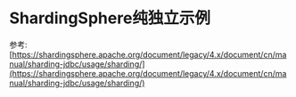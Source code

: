 # ShardingSphere纯独立示例

参考:  
[https://shardingsphere.apache.org/document/legacy/4.x/document/cn/manual/sharding-jdbc/usage/sharding/](https://shardingsphere.apache.org/document/legacy/4.x/document/cn/manual/sharding-jdbc/usage/sharding/)